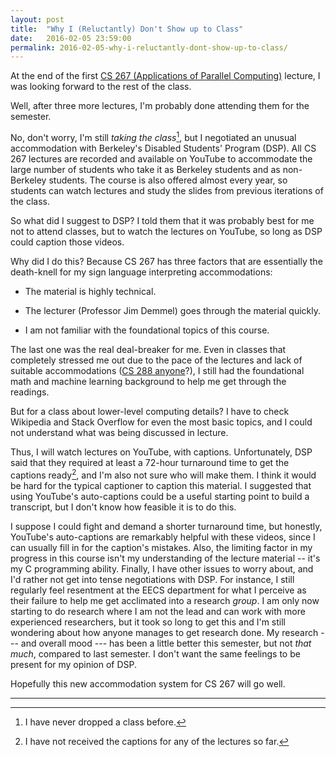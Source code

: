 ```yaml
---
layout: post
title:  "Why I (Reluctantly) Don't Show up to Class"
date:   2016-02-05 23:59:00
permalink: 2016-02-05-why-i-reluctantly-dont-show-up-to-class/
---
```


At the end of the first [CS 267 (Applications of Parallel Computing)][1] lecture, I was looking
forward to the rest of the class.

Well, after three more lectures, I'm probably done attending them for the semester.

No, don't worry, I'm still *taking the class*[^drop], but I negotiated an unusual accommodation with
Berkeley's Disabled Students' Program (DSP). All CS 267 lectures are recorded and available on
YouTube to accommodate the large number of students who take it as Berkeley students and as
non-Berkeley students. The course is also offered almost every year, so students can watch lectures
and study the slides from previous iterations of the class.

So what did I suggest to DSP? I told them that it was probably best for me not to attend classes,
but to watch the lectures on YouTube, so long as DSP could caption those videos.

Why did I do this? Because CS 267 has three factors that are essentially the death-knell for my sign
language interpreting accommodations:

- The material is highly technical.

- The lecturer (Professor Jim Demmel) goes through the material quickly.

- I am not familiar with the foundational topics of this course.

The last one was the real deal-breaker for me. Even in classes that completely stressed me out due
to the pace of the lectures and lack of suitable accommodations ([CS 288 anyone][2]?), I still had
the foundational math and machine learning background to help me get through the readings.

But for a class about lower-level computing details? I have to check Wikipedia and Stack Overflow
for even the most basic topics, and I could not understand what was being discussed in lecture.

Thus, I will watch lectures on YouTube, with captions. Unfortunately, DSP said that they required at
least a 72-hour turnaround time to get the captions ready[^havenot], and I'm also not sure who will
make them. I think it would be hard for the typical captioner to caption this material. I suggested
that using YouTube's auto-captions could be a useful starting point to build a transcript, but I
don't know how feasible it is to do this.

I suppose I could fight and demand a shorter turnaround time, but honestly, YouTube's auto-captions
are remarkably helpful with these videos, since I can usually fill in for the caption's mistakes.
Also, the limiting factor in my progress in this course isn't my understanding of the lecture
material -- it's my C programming ability. Finally, I have other issues to worry about, and I'd
rather not get into tense negotiations with DSP. For instance, I still regularly feel resentment at
the EECS department for what I perceive as their failure to help me get acclimated into a research
*group*.  I am only now starting to do research where I am not the lead and can work with more
experienced researchers, but it took so long to get this and I'm still wondering about how anyone
manages to get research done. My research --- and overall mood --- has been a little better this
semester, but not *that much*, compared to last semester. I don't want the same feelings to be
present for my opinion of DSP.

Hopefully this new accommodation system for CS 267 will go well.

[1]:http://www.cs.berkeley.edu/~demmel/cs267_Spr16/
[2]:http://danieltakeshi.github.io/2015/02/14/review-of-natural-language-processing-cs-288-at-berkeley/

***

[^drop]: I have never dropped a class before.
[^havenot]: I have not received the captions for any of the lectures so far.

